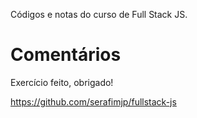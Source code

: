 Códigos e notas do curso de Full Stack JS.

# Comentários

Exercício feito, obrigado!

https://github.com/serafimjp/fullstack-js
